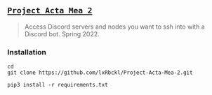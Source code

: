 ## [`Project Acta Mea 2`](http://lxrbckl.com/Project-Acta-Mea-2)
> Access Discord servers and nodes you want to ssh into with a Discord bot. Spring 2022.

### Installation
```
cd
git clone https://github.com/lxRbckl/Project-Acta-Mea-2.git

pip3 install -r requirements.txt
```
